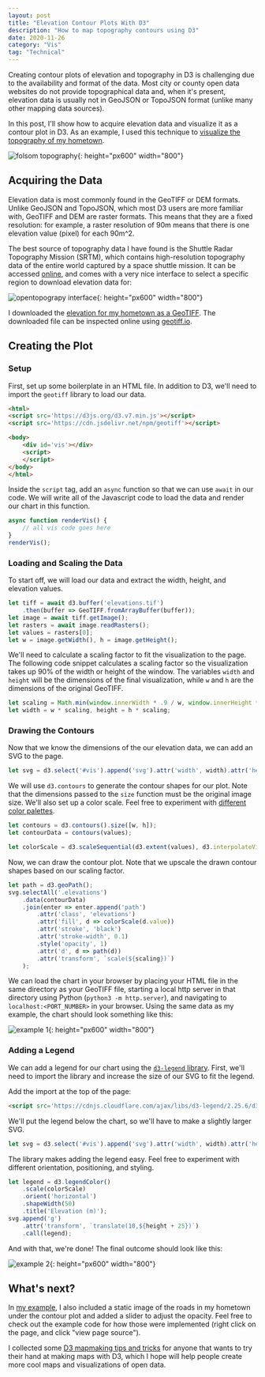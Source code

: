 ```yaml
---
layout: post
title: "Elevation Contour Plots With D3"
description: "How to map topography contours using D3"
date: 2020-11-26
category: "Vis"
tag: "Technical"
---
```


Creating contour plots of elevation and topography in D3 is challenging due to the availability and format of the data. Most city or county open data websites do not provide topographical data and, when it's present, elevation data is usually not in GeoJSON or TopoJSON format (unlike many other mapping data sources). 

In this post, I'll show how to acquire elevation data and visualize it as a contour plot in D3. As an example, I used this technique to [visualize the topography of my hometown](https://yangdanny97.github.io/misc/elevation/).

<!-- more -->

![folsom topography](https://yangdanny97.github.io/misc/elevation/folsom.png){: height="px600" width="800"}

## Acquiring the Data

Elevation data is most commonly found in the GeoTIFF or DEM formats. Unlike GeoJSON and TopoJSON, which most D3 users are more familiar with, GeoTIFF and DEM are raster formats. This means that they are a fixed resolution: for example, a raster resolution of 90m means that there is one elevation value (pixel) for each 90m^2.

The best source of topography data I have found is the Shuttle Radar Topography Mission (SRTM), which contains high-resolution topography data of the entire world captured by a space shuttle mission. It can be accessed [online](https://portal.opentopography.org/raster?opentopoID=OTSRTM.042013.4326.1), and comes with a very nice interface to select a specific region to download elevation data for:

![opentopograpy interface](https://yangdanny97.github.io/misc/elevation/0.png){: height="px600" width="800"}

I downloaded the [elevation for my hometown as a GeoTIFF](https://yangdanny97.github.io/misc/elevation/elevations.tif). The downloaded file can be inspected online using [geotiff.io](http://geotiff.io/).

## Creating the Plot

### Setup

First, set up some boilerplate in an HTML file. In addition to D3, we'll need to import the `geotiff` library to load our data.

``` html
<html>
<script src='https://d3js.org/d3.v7.min.js'></script>
<script src='https://cdn.jsdelivr.net/npm/geotiff'></script>

<body>
    <div id='vis'></div>
    <script>
    </script>
</body>
</html>
```

Inside the `script` tag, add an `async` function so that we can use `await` in our code. We will write all of the Javascript code to load the data and render our chart in this function.

``` javascript
async function renderVis() {
    // all vis code goes here
}
renderVis();
```

### Loading and Scaling the Data

To start off, we will load our data and extract the width, height, and elevation values.

``` javascript
let tiff = await d3.buffer('elevations.tif')
    .then(buffer => GeoTIFF.fromArrayBuffer(buffer));
let image = await tiff.getImage();
let rasters = await image.readRasters();
let values = rasters[0];
let w = image.getWidth(), h = image.getHeight();
```

We'll need to calculate a scaling factor to fit the visualization to the page. The following code snippet calculates a scaling factor so the visualization takes up 90% of the width or height of the window. The variables `width` and `height` will be the dimensions of the final visualization, while `w` and `h` are the dimensions of the original GeoTIFF.

``` javascript
let scaling = Math.min(window.innerWidth * .9 / w, window.innerHeight * .9 / h);
let width = w * scaling, height = h * scaling;
```

### Drawing the Contours

Now that we know the dimensions of the our elevation data, we can add an SVG to the page.

``` javascript
let svg = d3.select('#vis').append('svg').attr('width', width).attr('height', height);
```

We will use `d3.contours` to generate the contour shapes for our plot. Note that the dimensions passed to the `size` function must be the original image size. We'll also set up a color scale. Feel free to experiment with [different color palettes](https://bl.ocks.org/d3indepth/89ced137bece23b908cf51580d5e082d).

``` javascript
let contours = d3.contours().size([w, h]);
let contourData = contours(values);

let colorScale = d3.scaleSequential(d3.extent(values), d3.interpolateViridis);
```

Now, we can draw the contour plot. Note that we upscale the drawn contour shapes based on our scaling factor.

``` javascript
let path = d3.geoPath();
svg.selectAll('.elevations')
    .data(contourData)
    .join(enter => enter.append('path')
        .attr('class', 'elevations')
        .attr('fill', d => colorScale(d.value))
        .attr('stroke', 'black')
        .attr('stroke-width', 0.1)
        .style('opacity', 1)
        .attr('d', d => path(d))
        .attr('transform', `scale(${scaling})`)
    );
```

We can load the chart in your browser by placing your HTML file in the same directory as your GeoTIFF file, starting a local http server in that directory using Python (`python3 -m http.server`), and navigating to `localhost:<PORT_NUMBER>` in your browser. Using the same data as my example, the chart should look something like this:

![example 1](https://yangdanny97.github.io/misc/elevation/1.png){: height="px600" width="800"}

### Adding a Legend

We can add a legend for our chart using the [`d3-legend` library](https://d3-legend.susielu.com). First, we'll need to import the library and increase the size of our SVG to fit the legend.

Add the import at the top of the page:

``` html
<script src='https://cdnjs.cloudflare.com/ajax/libs/d3-legend/2.25.6/d3-legend.min.js'></script>
```

We'll put the legend below the chart, so we'll have to make a slightly larger SVG.
``` javascript
let svg = d3.select('#vis').append('svg').attr('width', width).attr('height', height + 150);
```

The library makes adding the legend easy. Feel free to experiment with different orientation, positioning, and styling.

``` javascript
let legend = d3.legendColor()
    .scale(colorScale)
    .orient('horizontal')
    .shapeWidth(50)
    .title('Elevation (m)');
svg.append('g')
    .attr('transform', `translate(10,${height + 25})`)
    .call(legend);
```

And with that, we're done! The final outcome should look like this:

![example 2](https://yangdanny97.github.io/misc/elevation/2.png){: height="px600" width="800"}

## What's next?

In [my example](https://yangdanny97.github.io/misc/elevation/), I also included a static image of the roads in my hometown under the contour plot and added a slider to adjust the opacity. Feel free to check out the example code for how those were implemented (right click on the page, and click "view page source").

I collected some [D3 mapmaking tips and tricks](https://yangdanny97.github.io/blog/2019/08/24/D3-Mapmaking-Tips) for anyone that wants to try their hand at making maps with D3, which I hope will help people create more cool maps and visualizations of open data.

